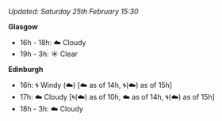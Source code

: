 *Updated: Saturday 25th February 15:30*

**Glasgow**

* 16h - 18h: :cloud: Cloudy
* 19h - 3h: :sunny: Clear

**Edinburgh**

* 16h: :cyclone: Windy (:cloud:) [:cloud: as of 14h, :cyclone:(:cloud:) as of 15h]
* 17h: :cloud: Cloudy [:cyclone:(:cloud:) as of 10h, :cloud: as of 14h, :cyclone:(:cloud:) as of 15h]
* 18h - 3h: :cloud: Cloudy
